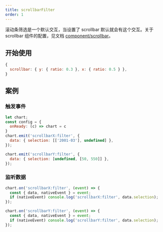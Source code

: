 ```yaml
---
title: scrollbarFilter
order: 1
---
```


滚动条筛选是一个默认交互，当设置了 scrollbar 默认就会有这个交互。关于 scrollbar 组件的配置，见文档 [component/scrollbar](/spec/component/scrollbar)。

## 开始使用

```js
{
  scrollbar: { y: { ratio: 0.3 }, x: { ratio: 0.5 } },
}
```

## 案例

### 触发事件

```js
let chart;
const config = {
  onReady: (c) => chart = c
}
chart.emit('scrollbarX:filter', {
  data: { selection: [['2001-03'], undefined] },
});

chart.emit('scrollbarY:filter', {
  data: { selection: [undefined, [50, 550]] },
});
```

### 监听数据

```js
chart.on('scrollbarX:filter', (event) => {
  const { data, nativeEvent } = event;
  if (nativeEvent) console.log('scrollbarX:filter', data.selection);
});

chart.on('scrollbarY:filter', (event) => {
  const { data, nativeEvent } = event;
  if (nativeEvent) console.log('scrollbarY:filter', data.selection);
});
```
